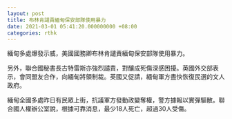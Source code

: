 ```yaml
---
layout: post
title: 布林肯譴責緬甸保安部隊使用暴力
date: 2021-03-01 05:41:20.000000000 +08:00
categories: rthk
---
```


緬甸多處爆發示威，美國國務卿布林肯譴責緬甸保安部隊使用暴力。

另外，聯合國秘書長古特雷斯亦強烈譴責，對釀成死傷深感困擾。英國外交部表示，會同盟友合作，向緬甸將領制裁。英國又促請，緬甸軍方盡快恢復民選的文人政府。

緬甸全國多處昨日有民眾上街，抗議軍方發動政變奪權，警方據報以實彈驅散。聯合國人權辦公室說，根據可靠消息，最少18人死亡，超過30人受傷。
